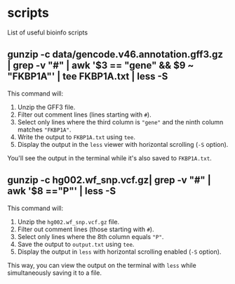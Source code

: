 # scripts
List of useful bioinfo scripts

## gunzip -c data/gencode.v46.annotation.gff3.gz | grep -v "#" | awk '$3 == "gene" && $9 ~ "FKBP1A"' | tee FKBP1A.txt | less -S
This command will:

1. Unzip the GFF3 file.
2. Filter out comment lines (lines starting with `#`).
3. Select only lines where the third column is `"gene"` and the ninth column matches `"FKBP1A"`.
4. Write the output to `FKBP1A.txt` using `tee`.
5. Display the output in the `less` viewer with horizontal scrolling (`-S` option).

You'll see the output in the terminal while it's also saved to `FKBP1A.txt`.

## gunzip -c hg002.wf_snp.vcf.gz| grep -v "#" |  awk '$8 =="P"' | less -S
This command will:

1. Unzip the `hg002.wf_snp.vcf.gz` file.
2. Filter out comment lines (those starting with `#`).
3. Select only lines where the 8th column equals `"P"`.
4. Save the output to `output.txt` using `tee`.
5. Display the output in `less` with horizontal scrolling enabled (`-S` option).

This way, you can view the output on the terminal with `less` while simultaneously saving it to a file.
